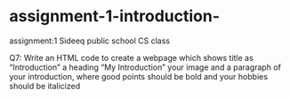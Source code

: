 # assignment-1-introduction-
assignment:1 Sideeq public school CS class

Q7: Write an HTML code to create a webpage which shows title as “Introduction” a heading “My Introduction” your image and a paragraph of your introduction, where good points should be bold and your hobbies should be italicized

